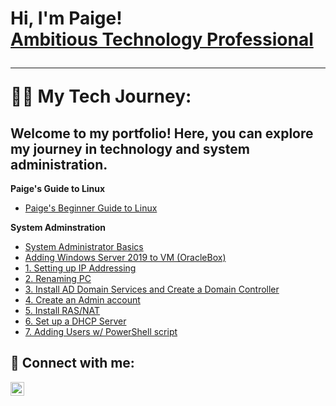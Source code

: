 <h1>Hi, I'm Paige! <br/><a href="(https://www.linkedin.com/in/paige-holloway-a92988230/)">Ambitious Technology Professional</a>

  ---
  
👨‍💻 My Tech Journey:

## Welcome to my portfolio! Here, you can explore my journey in technology and system administration.
 <b>Paige's Guide to Linux</b>
  - [Paige's Beginner Guide to Linux](https://github.com/paigeholl/Library?tab=readme-ov-file#paiges-beginner-guide-to-linux)
 
 <b>System Adminstration</b>
  - [System Administrator Basics](https://github.com/paigeholl/Sysadmin-basics/blob/main/README.md)
  - [Adding Windows Server 2019 to VM (OracleBox)](https://github.com/paigeholl/WindServ2019/blob/main/README.md)
  - [1. Setting up IP Addressing](https://github.com/paigeholl/SetUpIP/blob/main/README.md)
  - [2. Renaming PC](https://github.com/paigeholl/RenamePC/blob/main/README.md)
  - [3. Install AD Domain Services and Create a Domain Controller](https://github.com/paigeholl/AD-DS/blob/main/README.md)
  - [4. Create an Admin account](https://github.com/paigeholl/AdminAcct/blob/main/README.md)
  - [5. Install RAS/NAT](https://github.com/paigeholl/Sysadmin-basics/blob/main/README.md)
  - [6. Set up a DHCP Server](https://github.com/paigeholl/Sysadmin-basics/blob/main/README.md)
  - [7. Adding Users w/ PowerShell script](https://github.com/paigeholl/Sysadmin-basics/blob/main/README.md)




<h2> 🤳 Connect with me:</h2>


[<img align="left" alt="JoshMadakor | LinkedIn" width="22px" src="https://cdn.jsdelivr.net/npm/simple-icons@v3/icons/linkedin.svg" />][linkedin]



[linkedin]: https://www.linkedin.com/in/paige-holloway-a92988230/

<!--
**joshmadakor1/joshmadakor1** is a ✨ _special_ ✨ repository because its `README.md` (this file) appears on your GitHub profile.

Here are some ideas to get you started:

- 🔭 I’m currently working on ...
- 🌱 I’m currently learning ...
- 👯 I’m looking to collaborate on ...
- 🤔 I’m looking for help with ...
- 💬 Ask me about ...
- 📫 How to reach me: ...
- 😄 Pronouns: ...
- ⚡ Fun fact: ...
-->
